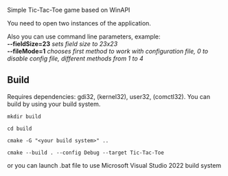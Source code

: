 Simple Tic-Tac-Toe game based on WinAPI

You need to open two instances of the application.

Also you can use command line parameters, example:  
**--fieldSize=23** *sets field size to 23x23*  
**--fileMode=1** *chooses first method to work with configuration file, 0 to disable config file, different methods from 1 to 4*

## Build
Requires dependencies: gdi32, (kernel32), user32, (comctl32).
You can build by using your build system.
```
mkdir build

cd build

cmake -G "<your build system>" ..

cmake --build . --config Debug --target Tic-Tac-Toe

```

or you can launch .bat file to use Microsoft Visual Studio 2022 build system
